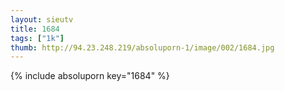 ```yaml
--- 
layout: sieutv
title: 1684
tags: ["1k"]
thumb: http://94.23.248.219/absoluporn-1/image/002/1684.jpg
---
```

{% include absoluporn key="1684" %} 
